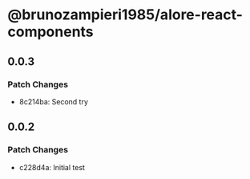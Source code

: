 # @brunozampieri1985/alore-react-components

## 0.0.3

### Patch Changes

- 8c214ba: Second try

## 0.0.2

### Patch Changes

- c228d4a: Initial test
